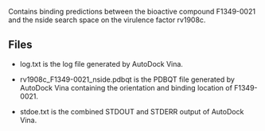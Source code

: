 Contains binding predictions between the bioactive compound F1349-0021 and the nside search space on the virulence factor rv1908c.

## Files

- log.txt is the log file generated by AutoDock Vina.

- rv1908c_F1349-0021_nside.pdbqt is the PDBQT file generated by AutoDock Vina containing the orientation and binding location of F1349-0021.

- stdoe.txt is the combined STDOUT and STDERR output of AutoDock Vina.

